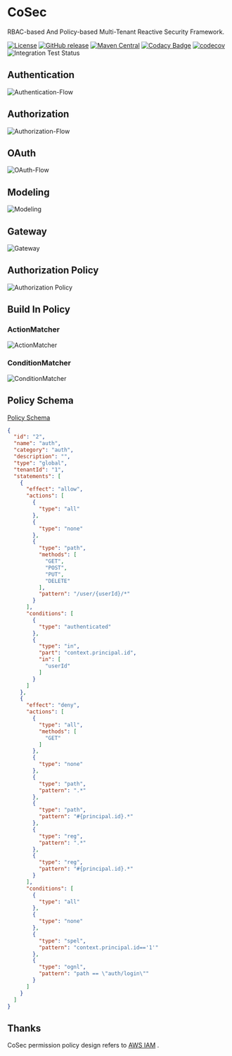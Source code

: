 # CoSec

RBAC-based And Policy-based Multi-Tenant Reactive Security Framework.

[![License](https://img.shields.io/badge/license-Apache%202-4EB1BA.svg)](https://www.apache.org/licenses/LICENSE-2.0.html)
[![GitHub release](https://img.shields.io/github/release/Ahoo-Wang/CoSec.svg)](https://github.com/Ahoo-Wang/CoSec/releases)
[![Maven Central](https://maven-badges.herokuapp.com/maven-central/me.ahoo.cosec/cosec-core/badge.svg)](https://maven-badges.herokuapp.com/maven-central/me.ahoo.cosec/cosec-core)
[![Codacy Badge](https://app.codacy.com/project/badge/Grade/b3133cf684a74192a55abbefe2a0759a)](https://www.codacy.com/gh/Ahoo-Wang/CoSec/dashboard?utm_source=github.com&amp;utm_medium=referral&amp;utm_content=Ahoo-Wang/CoSec&amp;utm_campaign=Badge_Grade)
[![codecov](https://codecov.io/gh/Ahoo-Wang/CoSec/branch/main/graph/badge.svg?token=AL0RyJbMZv)](https://codecov.io/gh/Ahoo-Wang/CoSec)
![Integration Test Status](https://github.com/Ahoo-Wang/CoSec/actions/workflows/integration-test.yml/badge.svg)

## Authentication

![Authentication-Flow](document/design/assets/Authentication-Flow.svg)

## Authorization

![Authorization-Flow](document/design/assets/Authorization-Flow.svg)

## OAuth

![OAuth-Flow](document/design/assets/OAuth-Flow.svg)

## Modeling

![Modeling](document/design/assets/Modeling.svg)

## Gateway

![Gateway](document/design/assets/Gateway.svg)

## Authorization Policy

![Authorization Policy](document/design/assets/Authorization-Policy.svg)

## Build In Policy

### ActionMatcher

![ActionMatcher](document/design/assets/ActionMatcher.svg)

### ConditionMatcher

![ConditionMatcher](document/design/assets/ConditionMatcher.svg)

## Policy Schema

[Policy Schema](document/cosec-policy.schema.json)

```json
{
  "id": "2",
  "name": "auth",
  "category": "auth",
  "description": "",
  "type": "global",
  "tenantId": "1",
  "statements": [
    {
      "effect": "allow",
      "actions": [
        {
          "type": "all"
        },
        {
          "type": "none"
        },
        {
          "type": "path",
          "methods": [
            "GET",
            "POST",
            "PUT",
            "DELETE"
          ],
          "pattern": "/user/{userId}/*"
        }
      ],
      "conditions": [
        {
          "type": "authenticated"
        },
        {
          "type": "in",
          "part": "context.principal.id",
          "in": [
            "userId"
          ]
        }
      ]
    },
    {
      "effect": "deny",
      "actions": [
        {
          "type": "all",
          "methods": [
            "GET"
          ]
        },
        {
          "type": "none"
        },
        {
          "type": "path",
          "pattern": ".*"
        },
        {
          "type": "path",
          "pattern": "#{principal.id}.*"
        },
        {
          "type": "reg",
          "pattern": ".*"
        },
        {
          "type": "reg",
          "pattern": "#{principal.id}.*"
        }
      ],
      "conditions": [
        {
          "type": "all"
        },
        {
          "type": "none"
        },
        {
          "type": "spel",
          "pattern": "context.principal.id=='1'"
        },
        {
          "type": "ognl",
          "pattern": "path == \"auth/login\""
        }
      ]
    }
  ]
}

```

## Thanks

CoSec permission policy design refers to [AWS IAM](https://docs.aws.amazon.com/IAM/latest/UserGuide/introduction.html) .

